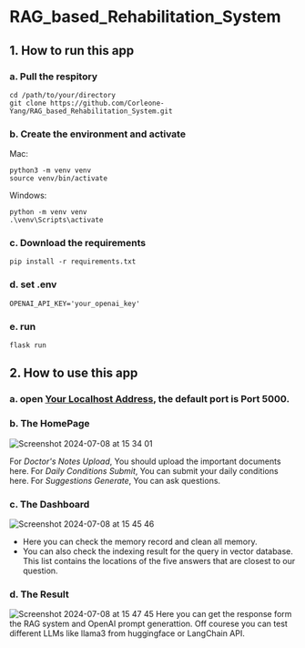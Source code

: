 # RAG_based_Rehabilitation_System
## 1. How to run this app
### a. Pull the respitory
```
cd /path/to/your/directory  
git clone https://github.com/Corleone-Yang/RAG_based_Rehabilitation_System.git
```

### b. Create the environment and activate
Mac:
```
python3 -m venv venv
source venv/bin/activate
```
Windows:
```
python -m venv venv
.\venv\Scripts\activate
```

### c. Download the requirements
```
pip install -r requirements.txt
```
### d. set .env
```
OPENAI_API_KEY='your_openai_key'
```

### e. run
```
flask run
```

## 2. How to use this app
### a. open [Your Localhost Address](http://127.0.0.1:5000/), the default port is Port 5000.

### b. The HomePage
![Screenshot 2024-07-08 at 15 34 01](https://github.com/Corleone-Yang/RAG_based_Rehabilitation_System/assets/137965901/ce8e95ee-8f76-4632-a84a-b61e46cb3ac0)

For _Doctor's Notes Upload_,
You should upload the important documents here.
For _Daily Conditions Submit_,
You can submit your daily conditions here.
For _Suggestions Generate_,
You can ask questions.

### c. The Dashboard
![Screenshot 2024-07-08 at 15 45 46](https://github.com/Corleone-Yang/RAG_based_Rehabilitation_System/assets/137965901/e642d325-c6e7-4ba3-a7cf-64c7deb4a031)
- Here you can check the memory record and clean all memory.
- You can also check the indexing result for the query in vector database. This list contains the locations of the five answers that are closest to our question.

### d. The Result
![Screenshot 2024-07-08 at 15 47 45](https://github.com/Corleone-Yang/RAG_based_Rehabilitation_System/assets/137965901/aa8c61ad-fe07-47e1-9983-18e8bc96acd9)
Here you can get the response form the RAG system and OpenAI prompt generattion. Off courese you can test different LLMs like llama3 from huggingface or LangChain API.
